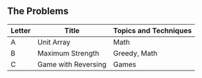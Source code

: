 ## The Problems

|  Letter | Title                     | Topics and Techniques                          |
|---------|---------------------------|-----------------------------|
|  A | Unit Array           | Math                   |
|  B | Maximum Strength              |Greedy, Math                     |
|  C | Game with Reversing        | Games                   |
